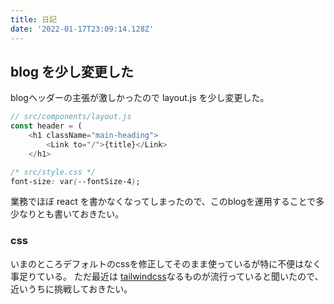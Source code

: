 ```yaml
---
title: 日記
date: '2022-01-17T23:09:14.128Z'
---
```


## blog を少し変更した

blogヘッダーの主張が激しかったので layout.js を少し変更した。

```js
// src/components/layout.js
const header = (
    <h1 className="main-heading">
        <Link to="/">{title}</Link>
    </h1>
```

```css
/* src/style.css */
font-size: var(--fontSize-4);
```

業務でほぼ react を書かなくなってしまったので、このblogを運用することで多少なりとも書いておきたい。

### css

いまのところデフォルトのcssを修正してそのまま使っているが特に不便はなく事足りている。
ただ最近は [tailwindcss](https://tailwindcss.com/)なるものが流行っていると聞いたので、近いうちに挑戦しておきたい。
